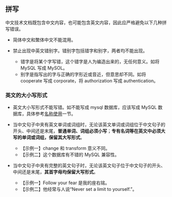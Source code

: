 ## 拼写

中文技术文档既包含中文内容，也可能包含英文内容，因此应严格避免以下几种拼写错误。

- 简体中文和繁体中文不能混用。
- 禁止出现中英文错别字。错别字包括错字和别字，两者均不能出现。

    - 错字是将某个字写错，这个错字是人为编造出来的，无任何意义。如将 MySQL 写成 MySOL。
    - 别字是指写出的字与正确的字形近或音近，但意思却不同。如将 cooperate 写成 corporate，将 authorization 写成 authentication。

### 英文的大小写形式

- 英文大小写形式不能写错。如不能写成 mysql 数据库，应该写成 MySQL 数据库，具体参考[名称使用](../名称与命名/名称使用.md)一节。

- 当中文句子中夹有英文单词或词组时，无论该英文单词或词组位于中文句子的开头、中间还是末尾，**普通单词、词组必须小写**；**专有名词等在英文中必须大写的单词或词组，保留其大写形式**。

    - 【示例一】change 和 transform 意义不同。
    - 【示例二】这个数据库有不错的 MySQL 兼容性。

- 当中文句子中夹有完整的英文句子时，无论该英文句子位于中文句子的开头、中间还是末尾，**其首字母均保留大写形式**。

    - 【示例一】Follow your fear 是我的座右铭。
    - 【示例二】他经常与人说“Never set a limit to yourself.”。
